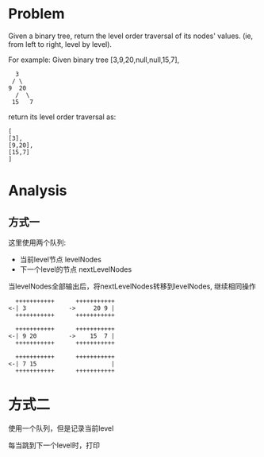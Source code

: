 # Problem

Given a binary tree, return the level order traversal of its nodes' values. (ie, from left to right, level by level).

For example:
Given binary tree [3,9,20,null,null,15,7],
```
  3
 / \
9  20
  /  \
 15   7
```
return its level order traversal as:
```
[
[3],
[9,20],
[15,7]
]
```

# Analysis

## 方式一

这里使用两个队列:
- 当前level节点 levelNodes
- 下一个level的节点 nextLevelNodes

当levelNodes全部输出后，将nextLevelNodes转移到levelNodes, 继续相同操作


```
  +++++++++++      +++++++++++
<-| 3            ->     20 9 |  
  +++++++++++      +++++++++++

  +++++++++++      +++++++++++
<-| 9 20         ->    15  7 |
  +++++++++++      +++++++++++

  +++++++++++      +++++++++++
<-| 7 15                     |
  +++++++++++      +++++++++++
```

# 方式二

使用一个队列，但是记录当前level

每当跳到下一个level时，打印